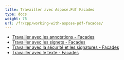 ```yaml
---
title: Travailler avec Aspose.Pdf Facades
type: docs
weight: 75
url: /fr/cpp/working-with-aspose-pdf-facades/
---
```


- [Travailler avec les annotations - Facades](/pdf/fr/cpp/working-with-annotations-facades/)
- [Travailler avec les signets - Facades](/pdf/fr/cpp/working-with-bookmarks-facades/)
- [Travailler avec la sécurité et les signatures - Facades](/pdf/fr/cpp/working-with-security-and-signatures-facades/)
- [Travailler avec le texte - Facades](/pdf/fr/cpp/working-with-text-facades/)